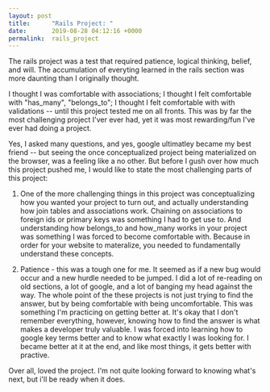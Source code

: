```yaml
---
layout: post
title:      "Rails Project: "
date:       2019-08-28 04:12:16 +0000
permalink:  rails_project
---
```




The rails project was a test that required patience, logical thinking, belief, and will. The accumulation of everyting learned in the rails section was more daunting than I originally thought. 

I thought I was comfortable with associations; I thought I felt comfortable with "has_many", "belongs_to"; I thought I felt comfortable with with validations -- until this project tested me on all fronts. This was by far the most challenging project I'ver ever had, yet it was most rewarding/fun I've ever had doing a project.

Yes, I asked many questions, and yes, google ultimatley became my best friend -- but  seeing the once conceptualized project being materialized on the browser, was a feeling like a no other. But before I gush over how much this project pushed me, I would like to state the most challenging parts of this project: 

1) One of the more challenging things in this project was conceptualizing how you wanted your project to turn out, and actually understanding how join tables and associations work. Chaining on associations to foreign ids or primary keys was something I had to get use to. And understanding how belongs_to and how_many works in your project was something I was forced to become comfortable with. Because in order for your website to materalize, you needed to fundamentally understand these concepts.

2) Patience - this was a tough one for me. It seemed as if a new bug would occur and a new hurdle needed to be jumped. I did a lot of re-reading on old sections, a lot of google, and a lot of banging my head against the way. The whole point of the these projects is not just trying to find the answer, but by being comfortable with being uncomfortable. This was something I'm practicing on getting better at. It's okay that I don't remember everything, however, knowing how to find the answer is what makes a developer truly valuable. I was forced into learning how to google key terms better and to know what exactly I was looking for. I became better at it at the end, and like most things, it gets better with practive. 

Over all, loved the project. I'm not quite looking forward to knowing what's next, but i'll be ready when it does. 
